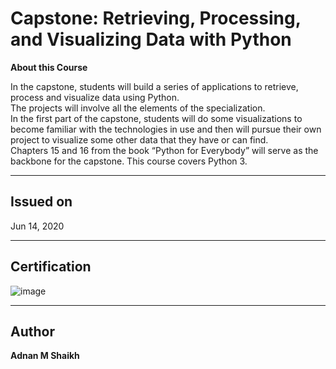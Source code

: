 # Capstone: Retrieving, Processing, and Visualizing Data with Python

**About this Course**

In the capstone, students will build a series of applications to retrieve, process and visualize data using Python.   
The projects will involve all the elements of the specialization.  
In the first part of the capstone, students will do some visualizations to become familiar with the technologies in use and then will pursue their own project to visualize some other data that they have or can find.  
Chapters 15 and 16 from the book “Python for Everybody” will serve as the backbone for the capstone. This course covers Python 3.

---

## Issued on

Jun 14, 2020

---

## Certification

![image](https://user-images.githubusercontent.com/52044177/124303071-9f027500-db7f-11eb-8f6b-f4ad8e6d1895.png)

---

## Author

**Adnan M Shaikh** 
